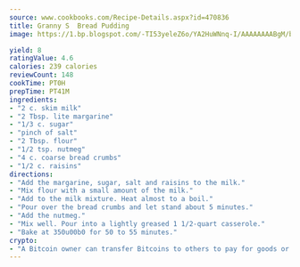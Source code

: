 ```yaml
---
source: www.cookbooks.com/Recipe-Details.aspx?id=470836
title: Granny S  Bread Pudding
image: https://1.bp.blogspot.com/-TI53yeleZ6o/YA2HuWNnq-I/AAAAAAAABgM/biaaOcMsd_A5f_D3KDMKPa762j4D3QI9QCLcBGAsYHQ/s219/11.png

yield: 8
ratingValue: 4.6
calories: 239 calories
reviewCount: 148
cookTime: PT0H
prepTime: PT41M
ingredients:
- "2 c. skim milk"
- "2 Tbsp. lite margarine"
- "1/3 c. sugar"
- "pinch of salt"
- "2 Tbsp. flour"
- "1/2 tsp. nutmeg"
- "4 c. coarse bread crumbs"
- "1/2 c. raisins"
directions:
- "Add the margarine, sugar, salt and raisins to the milk."
- "Mix flour with a small amount of the milk."
- "Add to the milk mixture. Heat almost to a boil."
- "Pour over the bread crumbs and let stand about 5 minutes."
- "Add the nutmeg."
- "Mix well. Pour into a lightly greased 1 1/2-quart casserole."
- "Bake at 350u00b0 for 50 to 55 minutes."
crypto:
- "A Bitcoin owner can transfer Bitcoins to others to pay for goods or services."
---
```

